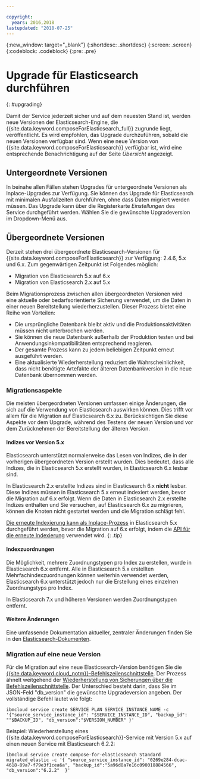 ```yaml
---

copyright:
  years: 2016,2018
lastupdated: "2018-07-25"
---
```


{:new_window: target="_blank"}
{:shortdesc: .shortdesc}
{:screen: .screen}
{:codeblock: .codeblock}
{:pre: .pre}

# Upgrade für Elasticsearch durchführen
{: #upgrading}

Damit der Service jederzeit sicher und auf dem neuesten Stand ist, werden neue Versionen der Elasticsearch-Engine, die {{site.data.keyword.composeForElasticsearch_full}} zugrunde liegt, veröffentlicht. Es wird empfohlen, das Upgrade durchzuführen, sobald die neuen Versionen verfügbar sind. Wenn eine neue Version von {{site.data.keyword.composeForElasticsearch}} verfügbar ist, wird eine entsprechende Benachrichtigung auf der Seite _Übersicht_ angezeigt.

## Untergeordnete Versionen
In beinahe allen Fällen stehen Upgrades für untergeordnete Versionen als Inplace-Upgrades zur Verfügung. Sie können das Upgrade für Elasticsearch mit minimalen Ausfallzeiten durchführen, ohne dass Daten migriert werden müssen. Das Upgrade kann über die Registerkarte _Einstellungen_ des Service durchgeführt werden. Wählen Sie die gewünschte Upgradeversion im Dropdown-Menü aus.

## Übergeordnete Versionen
Derzeit stehen drei übergeordnete Elasticsearch-Versionen für {{site.data.keyword.composeForElasticsearch}} zur Verfügung: 2.4.6, 5.x und 6.x. Zum gegenwärtigen Zeitpunkt ist Folgendes möglich:
- Migration von Elasticsearch 5.x auf 6.x
- Migration von Elasticsearch 2.x auf 5.x

Beim Migrationsprozess zwischen allen übergeordneten Versionen wird eine aktuelle oder bedarfsorientierte Sicherung verwendet, um die Daten in einer neuen Bereitstellung wiederherzustellen. Dieser Prozess bietet eine Reihe von Vorteilen:

- Die ursprüngliche Datenbank bleibt aktiv und die Produktionsaktivitäten müssen nicht unterbrochen werden.
- Sie können die neue Datenbank außerhalb der Produktion testen und bei Anwendungsinkompatibilitäten entsprechend reagieren.
- Der gesamte Prozess kann zu jedem beliebigen Zeitpunkt erneut ausgeführt werden.
- Eine aktualisierte Wiederherstellung reduziert die Wahrscheinlichkeit, dass nicht benötigte Artefakte der älteren Datenbankversion in die neue Datenbank übernommen werden.

### Migrationsaspekte

Die meisten übergeordneten Versionen umfassen einige Änderungen, die sich auf die Verwendung von Elasticsearch auswirken können. Dies trifft vor allem für die Migration auf Elasticsearch 6.x zu. Berücksichtigen Sie diese Aspekte vor dem Upgrade, während des Testens der neuen Version und vor dem Zurücknehmen der Bereitstellung der älteren Version.

#### Indizes vor Version 5.x
Elasticsearch unterstützt normalerweise das Lesen von Indizes, die in der vorherigen übergeordneten Version erstellt wurden. Dies bedeutet, dass alle Indizes, die in Elasticsearch 5.x erstellt wurden, in Elasticsearch 6.x lesbar sind.

In Elasticsearch 2.x erstellte Indizes sind in Elasticsearch 6.x **nicht** lesbar. Diese Indizes müssen in Elasticsearch 5.x erneut indexiert werden, bevor die Migration auf 6.x erfolgt. Wenn die Daten in Elasticsearch 2.x erstellte Indizes enthalten und Sie versuchen, auf Elasticsearch 6.x zu migrieren, können die Knoten nicht gestartet werden und die Migration schlägt fehl.

[Die erneute Indexierung kann als Inplace-Prozess](https://www.elastic.co/guide/en/elasticsearch/reference/current/reindex-upgrade-inplace.html) in Elasticsearch 5.x durchgeführt werden, bevor die Migration auf 6.x erfolgt, indem die [API für die erneute Indexierung](https://www.elastic.co/guide/en/elasticsearch/reference/current/docs-reindex.html) verwendet wird.
{: .tip}

#### Indexzuordnungen

Die Möglichkeit, mehrere Zuordnungstypen pro Index zu erstellen, wurde in Elasticsearch 6.x entfernt. Alle in Elasticsearch 5.x erstellten Mehrfachindexzuordnungen können weiterhin verwendet werden, Elasticsearch 6.x unterstützt jedoch nur die Erstellung eines einzelnen Zuordnungstyps pro Index.

In Elasticsearch 7.x und höheren Versionen werden Zuordnungstypen entfernt.

#### Weitere Änderungen

Eine umfassende Dokumentation aktueller, zentraler Änderungen finden Sie in den [Elasticsearch-Dokumenten](https://www.elastic.co/guide/en/elasticsearch/reference/6.x/breaking-changes-6.0.html).

### Migration auf eine neue Version

Für die Migration auf eine neue Elasticsearch-Version benötigen Sie die [{{site.data.keyword.cloud_notm}}-Befehlszeilenschnittstelle](https://console.{DomainName}/docs/cli/index.html#overview). Der Prozess ähnelt weitgehend der [Wiederherstellung von Sicherungen über die Befehlszeilenschnittstelle](./dashboard-backups.html#restoring-via-cli). Der Unterschied besteht darin, dass Sie im JSON-Feld "db_version" die gewünschte Upgradeversion angeben. Der vollständige Befehl lautet wie folgt:

``` 
ibmcloud service create SERVICE PLAN SERVICE_INSTANCE_NAME -c '{"source_service_instance_id": "$SERVICE_INSTANCE_ID", "backup_id": ""$BACKUP_ID", "db_version":"$VERSION_NUMBER" }'
```

Beispiel: Wiederherstellung eines {{site.data.keyword.composeForElasticsearch}}-Service mit Version 5.x auf einen neuen Service mit Elasticsearch 6.2.2:

```
ibmcloud service create compose-for-elasticsearch Standard migrated_elastic -c '{ "source_service_instance_id": "0269e284-dcac-4618-89a7-f79e3f1cea6a", "backup_id":"5a96d8a7e16c090018884566", "db_version":"6.2.2"  }'
```
